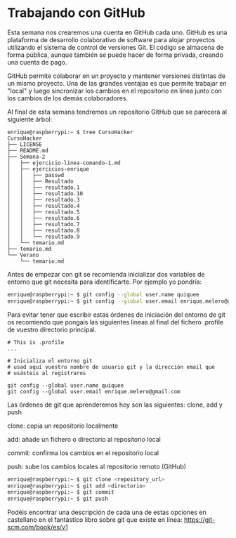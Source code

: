 # Trabajando con GitHub

Esta semana nos crearemos una cuenta en GitHub cada uno.
GitHub es una plataforma de desarrollo colaborativo de software para alojar proyectos 
utilizando el sistema de control de versiones Git. El código se almacena de forma pública, 
aunque también se puede hacer de forma privada, creando una cuenta de pago.

GitHub permite colaborar en un proyecto y mantener versiones distintas de un mismo proyecto.
Una de las grandes ventajas es que permite trabajar en "local" y luego sincronizar los cambios
en el repositorio en línea junto con los cambios de los demás colaboradores.

Al final de esta semana tendremos un repositorio GitHub que se parecerá al siguiente árbol:

```
enrique@raspberrypi:~ $ tree CursoHacker
CursoHacker
├── LICENSE
├── README.md
├── Semana-2
│   ├── ejercicio-linea-comando-1.md
│   ├── ejercicios-enrique
│   │   ├── passwd
│   │   ├── Resultado
│   │   ├── resultado.1
│   │   ├── resultado.10
│   │   ├── resultado.3
│   │   ├── resultado.4
│   │   ├── resultado.5
│   │   ├── resultado.6
│   │   ├── resultado.7
│   │   ├── resultado.8
│   │   └── resultado.9
│   └── temario.md
├── temario.md
└── Verano
    └── temario.md
```

Antes de empezar con git se recomienda inicializar dos variables de entorno que git necesita
para identificarte. Por ejemplo yo pondría:

``` bash
enrique@raspberrypi:~ $ git config --global user.name quiquee
enrique@raspberrypi:~ $ git config --global user.email enrique.melero@gmail.com
```

Para evitar tener que escribir estas órdenes de iniciación del entorno de git os recomiendo
que pongais las siguientes líneas al final del fichero .profile de vuestro directorio principal.

``` 
# This is .profile
...

# Inicializa el entorno git
# usad aquí vuestro nombre de usuario git y la dirección email que 
# usásteis al registraros

git config --global user.name quiquee
git config --global user.email enrique.melero@gmail.com

```

Las órdenes de git que aprenderemos hoy son las siguientes: clone, add y push

clone: copia un repositorio localmente 

add: añade un fichero o directorio al repositorio local

commit: confirma los cambios en el repositorio local

push: sube los cambios locales al repositorio remoto (GitHub)

``` bash
enrique@raspberrypi:~ $ git clone <repository_url>
enrique@raspberrypi:~ $ git add <directorio>
enrique@raspberrypi:~ $ git commit
enrique@raspberrypi:~ $ git push
```
Podéis encontrar una descripción de cada una de estas opciones en castellano en el fantástico libro sobre
git que existe en línea: https://git-scm.com/book/es/v1

